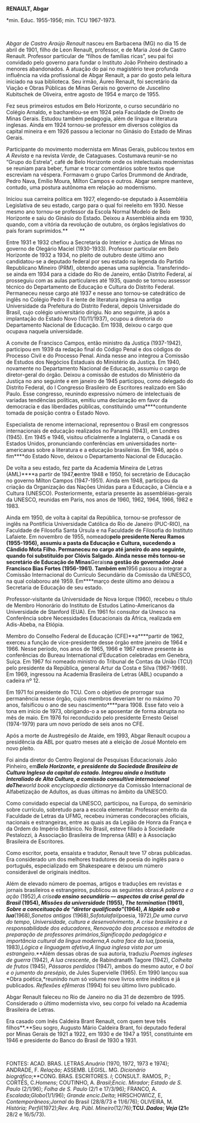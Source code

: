 **RENAULT, Abgar**

\*min. Educ. 1955-1956; min. TCU 1967-1973.

 

*Abgar de Castro Araújo Renault* nasceu em Barbacena (MG) no dia 15 de
abril de 1901, filho de Leon Renault, professor, e de Maria José de
Castro Renault. Professor particular de “filhos de famílias ricas”, seu
pai foi convidado pelo governo para fundar o Instituto João Pinheiro
destinado a menores abandonados. A atuação do pai no magistério teve
profunda influência na vida profissional de Abgar Renault, a par do
gosto pela leitura iniciado na sua biblioteca. Seu irmão, Áureo Renault,
foi secretário da Viação e Obras Públicas de Minas Gerais no governo de
Juscelino Kubitschek de Oliveira, entre agosto de 1954 e março de 1955.

Fez seus primeiros estudos em Belo Horizonte, o curso secundário no
Colégio Arnaldo, e bacharelou-se em 1924 pela Faculdade de Direito de
Minas Gerais. Estudou também pedagogia, além de língua e literatura
inglesas. Ainda em 1924 tornou-se professor em diversos colégios da
capital mineira e em 1926 passou a lecionar no Ginásio do Estado de
Minas Gerais.

Participante do movimento modernista em Minas Gerais, publicou textos em
*A Revista* e na revista *Verde*, de Cataguases. Costumava reunir-se no
“Grupo do Estrela”, café de Belo Horizonte onde os intelectuais
modernistas se reuniam para beber, fumar e trocar comentários sobre
textos que escreviam na véspera. Formavam o grupo Carlos Drummond de
Andrade, Pedro Nava, Emílio Moura, Mílton Campos e outros. Abgar sempre
manteve, contudo, uma postura autônoma em relação ao modernismo.

Iniciou sua carreira política em 1927, elegendo-se deputado à Assembléia
Legislativa de seu estado, cargo para o qual foi reeleito em 1930. Nesse
mesmo ano tornou-se professor da Escola Normal Modelo de Belo Horizonte
e saiu do Ginásio do Estado. Deixou a Assembléia ainda em 1930, quando,
com a vitória da revolução de outubro, os órgãos legislativos do país
foram suprimidos.**        **

Entre 1931 e 1932 chefiou a Secretaria do Interior e Justiça de Minas no
governo de Olegário Maciel (1930-1933). Professor particular em Belo
Horizonte de 1932 a 1934, no pleito de outubro deste último ano
candidatou-se a deputado federal por seu estado na legenda do Partido
Republicano Mineiro (PRM), obtendo apenas uma suplência. Transferindo-se
ainda em 1934 para a cidade do Rio de Janeiro, então Distrito Federal,
aí prosseguiu com as aulas particulares até 1935, quando se tornou
assessor técnico do Departamento de Educação e Cultura do Distrito
Federal. Permaneceu nesse cargo até 1937 e nesse ano tornou-se
catedrático de inglês no Colégio Pedro II e lente de literatura inglesa
na antiga Universidade da Prefeitura do Distrito Federal, depois
Universidade do Brasil, cujo colégio universitário dirigiu. No ano
seguinte, já após a implantação do Estado Novo (10/11/1937), ocupou a
diretoria do Departamento Nacional de Educação. Em 1938, deixou o cargo
que ocupava naquela universidade.

A convite de Francisco Campos, então ministro da Justiça (1937-1942),
participou em 1939 da redação final do Código Penal e dos códigos do
Processo Civil e do Processo Penal. Ainda nesse ano integrou a Comissão
de Estudos dos Negócios Estaduais do Ministério da Justiça. Em 1940,
novamente no Departamento Nacional de Educação, assumiu o cargo de
diretor-geral do órgão. Deixou a comissão de estudos do Ministério da
Justiça no ano seguinte e em janeiro de 1945 participou, como delegado
do Distrito Federal, do I Congresso Brasileiro de Escritores realizado
em São Paulo. Esse congresso, reunindo expressivo número de intelectuais
de variadas tendências políticas, emitiu uma declaração em favor da
democracia e das liberdades públicas, constituindo uma****contundente
tomada de posição contra o Estado Novo.

Especialista de renome internacional, representou o Brasil em congressos
internacionais de educação realizados no Panamá (1943), em Londres
(1945). Em 1945 e 1946, visitou oficialmente a Inglaterra, o Canadá e os
Estados Unidos, pronunciando conferências em universidades
norte-americanas sobre a literatura e a educação brasileiras. Em 1946,
após o fim****do Estado Novo, deixou o Departamento Nacional de
Educação.

De volta a seu estado, fez parte da Academia Mineira de Letras
(AML)****a partir de 1947,****e****entre 1948 e 1950, foi secretário de
Educação no governo Mílton Campos (1947-1951). Ainda em 1948, participou
da criação da Organização das Nações Unidas para a Educação, a Ciência e
a Cultura (UNESCO). Posteriormente, estaria presente às
assembléias-gerais da UNESCO, reunidas em Paris, nos anos de 1960, 1962,
1964, 1966, 1982 e 1983.

Ainda em 1950, de volta à capital da República, tornou-se professor de
inglês na Pontifícia Universidade Católica do Rio de Janeiro (PUC-RIO),
na Faculdade de Filosofia Santa Úrsula e na Faculdade de Filosofia do
Instituto Lafaiete. Em novembro de 1955, nomeado****pelo presidente
Nereu Ramos (1955-1956), assumiu a pasta da Educação e Cultura,
sucedendo a Cândido Mota Filho. Permaneceu no cargo até janeiro do ano
seguinte, quando foi substituído por Clóvis Salgado. Ainda nesse mês
tornou-se secretário de Educação de Minas****Gerais****na gestão do
governador José Francisco Bias Fortes (1956-1961). Também em****1956
passou a integrar a Comissão Internacional do Currículo Secundário da
Comissão da UNESCO, na qual colaborou até 1959. Em****março deste último
ano deixou a Secretaria de Educação de seu estado.

Professor-visitante da Universidade de Nova Iorque (1960), recebeu o
título de Membro Honorário do Instituto de Estudos Latino-Americanos da
Universidade de Stanford (EUA). Em 1961 foi consultor da Unesco na
Conferência sobre Necessidades Educacionais da África, realizada em
Adis-Abeba, na Etiópia.

Membro do Conselho Federal de Educação (CFE)**a****partir de 1962,
exerceu a função de vice-presidente desse órgão entre janeiro de 1964 e
1966. Nesse período, nos anos de 1965, 1966 e 1967 esteve presente às
conferências do Bureau International d’Education celebradas em Genebra,
Suíça. Em 1967 foi nomeado ministro do Tribunal de Contas da União (TCU)
pelo presidente da República, general Artur da Costa e Silva
(1967-1969). Em 1969, ingressou na Academia Brasileira de Letras (ABL)
ocupando a cadeira nº 12.

Em 1971 foi presidente do TCU. Com o objetivo de prorrogar sua
permanência nesse órgão, cujos membros deveriam ter no máximo 70 anos,
falsificou o ano de seu nascimento****para 1908. Esse fato veio à tona
em início de 1973, obrigando-o a se aposentar de forma abrupta no mês de
maio. Em 1976 foi reconduzido pelo presidente Ernesto Geisel (1974-1979)
para um novo período de seis anos no CFE.

Após a morte de Austregésilo de Ataíde, em 1993, Abgar Renault ocupou a
presidência da ABL por quatro meses até a eleição de Josué Montelo em
novo pleito.

Foi ainda diretor do Centro Regional de Pesquisas Educacionais João
Pinheiro, em****Belo Horizonte, e presidente da Sociedade Brasileira de
Cultura Inglesa da capital do estado. Integrou ainda o Instituto
Interaliado de Alta Cultura, a comissão consultiva internacional
do*The****world* *book encyclopaedia dictionary*e da Comissão
Internacional de Alfabetização de Adultos, as duas últimas no âmbito da
UNESCO.

Como convidado especial da UNESCO, participou, na Europa, do seminário
sobre currículo, sobretudo para a escola elementar. Professor emérito da
Faculdade de Letras da UFMG, recebeu inúmeras condecorações oficiais,
nacionais e estrangeiras, entre as quais as da Legião de Honra da França
e da Ordem do Império Britânico. No Brasil, esteve filiado à Sociedade
Pestalozzi, à Associação Brasileira de Imprensa (ABI) e à Associação
Brasileira de Escritores.

Como escritor, poeta, ensaísta e tradutor, Renault teve 17 obras
publicadas. Era considerado um dos melhores tradutores de poesia do
inglês para o português, especializado em Shakespeare e deixou um número
considerável de originais inéditos.

Além de elevado número de poemas, artigos e traduções em revistas e
jornais brasileiros e estrangeiros, publicou as seguintes obras:*A
palavra e a ação* (1952),*A crise******do ensino secundário — aspectos
da crise geral do Brasil* (1954), *Missões da universidade* (1955), *The
termination* (1961), *Sobre* *a conceituação de “diretor
qualificado”*(1964), *A lápide sob a lua*****(1968),*Sonetos antigos*
(1968),*Sofotulafai*(poesia, 1972),*De uma curva do tempo*,
*Universidade, cultura e desenvolvimento*, *A crise brasileira e a
responsabilidade dos educadores*, *Renovação dos processos e métodos de
preparação de professores primários*,*Significação pedagógica e
importância cultural da língua moderna*,*A outra face da lua,*(poesia,
1983),*Lógica e linguagem afetiva*,*A língua inglesa vista por um
estrangeiro*.**Além dessas obras de sua autoria, traduziu *Poemas
ingleses de guerra* (1942), *A lua crescente*, de Rabindranath Tagore
(1942), *Colheita de frutos* (1945), *Pássaros perdidos* (1947), ambos
do mesmo autor, e *O boi e o* *jumento do presépio*, de Jules
Supervielle (1965). Em 1990 lançou sua *Obra poética,*reunindo num só
volume nove livros entre inéditos e já publicados. *Reflexões efêmeras*
(1994) foi seu último livro publicado.

Abgar Renault faleceu no Rio de Janeiro no dia 31 de dezembro de 1995.
Considerado o último modernista vivo, seu corpo foi velado na Academia
Brasileira de Letras.

Era casado com Inês Caldeira Brant Renault, com quem teve três
filhos**.**Seu sogro, Augusto Mário Caldeira Brant, foi deputado federal
por Minas Gerais de 1921 a 1922, em 1930 e de 1947 a 1951, constituinte
em 1946 e presidente do Banco do Brasil de 1930 a 1931.

 

FONTES: ACAD. BRAS. LETRAS.*Anuário* (1970, 1972, 1973 e 1974); ANDRADE,
F. *Relação;* ASSEMB. LEGISL. MG. *Dicionário biográfico*;**CONG. BRAS.
ESCRITORES. *I*; CONSULT. RAMOS, P.; CORTÉS, C.*Homens*; COUTINHO, A.
*Brasil*;*Encic. Mirador*; *Estado de S. Paulo* (2/1/96); *Folha de S.
Paulo* (2/1 e 17/3/96); FRANCO, A. *Escalada*;*Globo*(1/1/96); *Grande
encic*.*Delta*; HIRSCHOWICZ, E, *Contemporâneos*;*Jornal* do Brasil
(28/8/73 e 11/6/76); OLIVEIRA, M. *História; Perfil*(1972);*Rev. Arq.
Públ. Mineiro*(12/76);**TCU. *Dados*; *Veja* (21**e 28/2 e 16/5/73).

 

 
